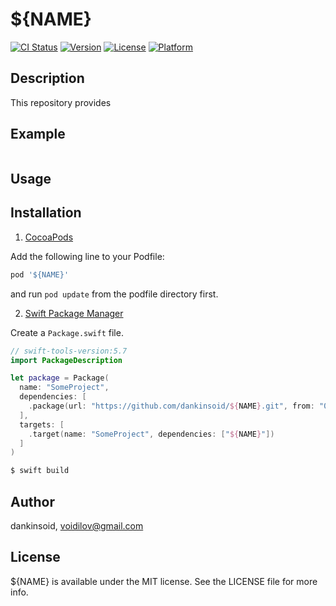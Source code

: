 # ${NAME}

[![CI Status](https://img.shields.io/travis/dankinsoid/${NAME}.svg?style=flat)](https://travis-ci.org/dankinsoid/${NAME})
[![Version](https://img.shields.io/cocoapods/v/${NAME}.svg?style=flat)](https://cocoapods.org/pods/${NAME})
[![License](https://img.shields.io/cocoapods/l/${NAME}.svg?style=flat)](https://cocoapods.org/pods/${NAME})
[![Platform](https://img.shields.io/cocoapods/p/${NAME}.svg?style=flat)](https://cocoapods.org/pods/${NAME})


## Description
This repository provides

## Example

```swift

```
## Usage

 
## Installation
1.  [CocoaPods](https://cocoapods.org)

Add the following line to your Podfile:
```ruby
pod '${NAME}'
```
and run `pod update` from the podfile directory first.

2. [Swift Package Manager](https://github.com/apple/swift-package-manager)

Create a `Package.swift` file.
```swift
// swift-tools-version:5.7
import PackageDescription

let package = Package(
  name: "SomeProject",
  dependencies: [
    .package(url: "https://github.com/dankinsoid/${NAME}.git", from: "0.0.1")
  ],
  targets: [
    .target(name: "SomeProject", dependencies: ["${NAME}"])
  ]
)
```
```ruby
$ swift build
```

## Author

dankinsoid, voidilov@gmail.com

## License

${NAME} is available under the MIT license. See the LICENSE file for more info.
